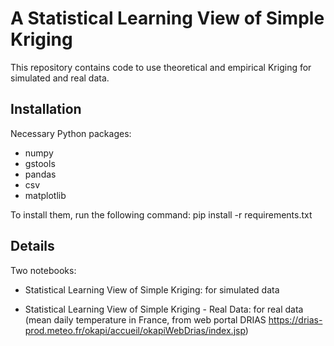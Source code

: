 # A Statistical Learning View of Simple Kriging

This repository contains code to use theoretical and empirical Kriging for simulated and real data.

## Installation

Necessary Python packages:
- numpy
- gstools
- pandas
- csv
- matplotlib

To install them, run the following command: pip install -r requirements.txt

## Details

Two notebooks:

- Statistical Learning View of Simple Kriging: for simulated data

- Statistical Learning View of Simple Kriging - Real Data: for real data (mean daily temperature in France, from web portal DRIAS https://drias-prod.meteo.fr/okapi/accueil/okapiWebDrias/index.jsp)